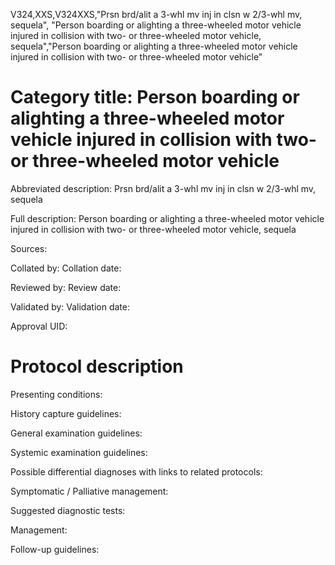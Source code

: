 V324,XXS,V324XXS,"Prsn brd/alit a 3-whl mv inj in clsn w 2/3-whl mv, sequela", "Person boarding or alighting a three-wheeled motor vehicle injured in collision with two- or three-wheeled motor vehicle, sequela","Person boarding or alighting a three-wheeled motor vehicle injured in collision with two- or three-wheeled motor vehicle"
# Category title: Person boarding or alighting a three-wheeled motor vehicle injured in collision with two- or three-wheeled motor vehicle

Abbreviated description: Prsn brd/alit a 3-whl mv inj in clsn w 2/3-whl mv, sequela

Full description: Person boarding or alighting a three-wheeled motor vehicle injured in collision with two- or three-wheeled motor vehicle, sequela

Sources:

Collated by:
Collation date:

Reviewed by:
Review date:

Validated by:
Validation date:

Approval UID:

# Protocol description

Presenting conditions:

History capture guidelines:

General examination guidelines:

Systemic examination guidelines:

Possible differential diagnoses with links to related protocols:

Symptomatic / Palliative management:

Suggested diagnostic tests:

Management:

Follow-up guidelines:
